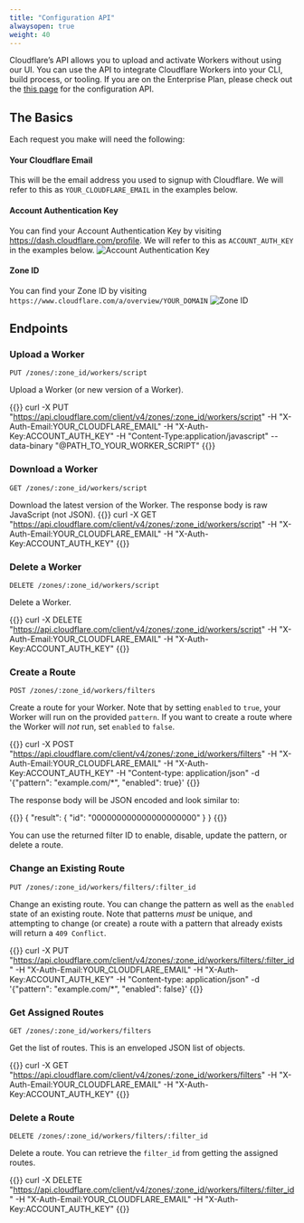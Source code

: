 ```yaml
---
title: "Configuration API"
alwaysopen: true
weight: 40
---
```


Cloudflare’s API allows you to upload and activate Workers without using our UI. You can use the API to integrate Cloudflare Workers into your CLI, build process, or tooling. If you are on the Enterprise Plan, please check out the [this page](config-api-for-enterprise/) for the configuration API.

## The Basics
Each request you make will need the following:

#### Your Cloudflare Email
This will be the email address you used to signup with Cloudflare. We will refer to this as `YOUR_CLOUDFLARE_EMAIL` in the examples below.

#### Account Authentication Key
You can find your Account Authentication Key by visiting https://dash.cloudflare.com/profile. We will refer to this as `ACCOUNT_AUTH_KEY` in the examples below.
![Account Authentication Key](/archive/static/view-authentication-key.png)

#### Zone ID
You can find your Zone ID by visiting `https://www.cloudflare.com/a/overview/YOUR_DOMAIN`
![Zone ID](/archive/static/zone-id.png)

## Endpoints

### Upload a Worker
`PUT /zones/:zone_id/workers/script`

Upload a Worker (or new version of a Worker).

{{<highlight bash>}}
curl -X PUT "https://api.cloudflare.com/client/v4/zones/:zone_id/workers/script" -H
"X-Auth-Email:YOUR_CLOUDFLARE_EMAIL" -H "X-Auth-Key:ACCOUNT_AUTH_KEY" -H
"Content-Type:application/javascript" --data-binary "@PATH_TO_YOUR_WORKER_SCRIPT"
{{</highlight>}}

### Download a Worker
`GET /zones/:zone_id/workers/script`

Download the latest version of the Worker. The response body is raw JavaScript (not JSON).
{{<highlight bash>}}
curl -X GET "https://api.cloudflare.com/client/v4/zones/:zone_id/workers/script" -H
"X-Auth-Email:YOUR_CLOUDFLARE_EMAIL" -H "X-Auth-Key:ACCOUNT_AUTH_KEY"
{{</highlight>}}

### Delete a Worker
`DELETE /zones/:zone_id/workers/script`

Delete a Worker.

{{<highlight bash>}}
curl -X DELETE "https://api.cloudflare.com/client/v4/zones/:zone_id/workers/script" -H
"X-Auth-Email:YOUR_CLOUDFLARE_EMAIL" -H "X-Auth-Key:ACCOUNT_AUTH_KEY"
{{</highlight>}}

### Create a Route
`POST /zones/:zone_id/workers/filters`

Create a route for your Worker. Note that by setting `enabled` to `true`,
your Worker will run on the provided `pattern`. If you want to create a route
where the Worker will *not* run, set `enabled` to `false`.

{{<highlight bash>}}
curl -X POST "https://api.cloudflare.com/client/v4/zones/:zone_id/workers/filters" -H
"X-Auth-Email:YOUR_CLOUDFLARE_EMAIL" -H "X-Auth-Key:ACCOUNT_AUTH_KEY" -H "Content-type: application/json" -d '{"pattern": "example.com/*", "enabled": true}'
{{</highlight>}}

The response body will be JSON encoded and look similar to:

{{<highlight json>}}
{
    "result": {
        "id": "000000000000000000000"
    }
}
{{</highlight>}}

You can use the returned filter ID to enable, disable, update the pattern, or
delete a route.

### Change an Existing Route
`PUT /zones/:zone_id/workers/filters/:filter_id`

Change an existing route. You can change the pattern as well as the `enabled`
state of an existing route. Note that patterns *must* be unique, and attempting
to change (or create) a route with a pattern that already exists will return
a `409 Conflict`.

{{<highlight bash>}}
curl -X PUT "https://api.cloudflare.com/client/v4/zones/:zone_id/workers/filters/:filter_id" -H
"X-Auth-Email:YOUR_CLOUDFLARE_EMAIL" -H "X-Auth-Key:ACCOUNT_AUTH_KEY" -H "Content-type: application/json" -d '{"pattern": "example.com/*", "enabled": false}'
{{</highlight>}}

### Get Assigned Routes
`GET /zones/:zone_id/workers/filters`

Get the list of routes. This is an enveloped JSON list of objects.

{{<highlight bash>}}
curl -X GET "https://api.cloudflare.com/client/v4/zones/:zone_id/workers/filters" -H
"X-Auth-Email:YOUR_CLOUDFLARE_EMAIL" -H "X-Auth-Key:ACCOUNT_AUTH_KEY"
{{</highlight>}}

### Delete a Route
`DELETE /zones/:zone_id/workers/filters/:filter_id`

Delete a route. You can retrieve the `filter_id` from getting the assigned routes.

{{<highlight bash>}}
curl -X DELETE "https://api.cloudflare.com/client/v4/zones/:zone_id/workers/filters/:filter_id" -H
"X-Auth-Email:YOUR_CLOUDFLARE_EMAIL" -H "X-Auth-Key:ACCOUNT_AUTH_KEY"
{{</highlight>}}
